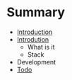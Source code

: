 # Summary

* [Introduction](README.md)
* [Introdution](docs/introdution.md)
   * What is it
   * Stack
* Development
* [Todo](docs/todo.md)

